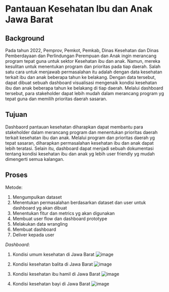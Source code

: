 # Pantauan Kesehatan Ibu dan Anak Jawa Barat

## Background
  Pada tahun 2022, Pemprov, Pemkot, Pemkab, Dinas Kesehatan dan Dinas Pemberdayaan dan Perlindungan Perempuan dan Anak ingin merancang program tepat guna untuk sektor Kesehatan ibu dan anak. Namun, mereka kesulitan untuk menentukan program dan prioritas pada tiap daerah.
  Salah satu cara untuk menjawab permasalahan itu adalah dengan data kesehatan terkait ibu dan anak beberapa tahun ke belakang. Dengan data tersebut, dapat dibuat sebuah dashboard visualisasi mengenaik kondisi kesehatan ibu dan anak beberapa tahun ke belakang di tiap daerah. Melalui dashboard tersebut, para stakeholder dapat lebih mudah dalam merancang program yg tepat guna dan memilih prioritas daerah sasaran.

## Tujuan
  Dashbaord pantauan kesehatan diharapkan dapat membantu para stakeholder dalam merancang program dan menentukan prioritas daerah terkait kesehatan ibu dan anak. Melalui program dan prioritas daerah yg tepat sasaran, diharapkan permasalahan kesehatan ibu dan anak dapat lebih teratasi. Selain itu, dashboard dapat menjadi sebuah dokumentasi tentang kondisi kesehatan ibu dan anak yg lebih user friendly yg mudah dimengerti semua kalangan.

## Proses
Metode:
1.	Mengumpulkan dataset
2.	Menentukan permasalahan berdasarkan dataset dan user untuk dashboard yg akan dibuat
3.	Menentukan fitur dan metrics yg akan digunakan
4.	Membuat user flow dan dashboard prototype
5.	Melakukan data wrangling
6.	Membuat dashboard
7.	Deliver kepada user

_Dashboard_:
1. Kondisi umum kesehatan di Jawa Barat
![image](https://user-images.githubusercontent.com/52657638/189533320-fb4156b0-6c3d-45a7-9f86-ed5d17a969f3.png)

2. Kondisi kesehatan balita di Jawa Barat
![image](https://user-images.githubusercontent.com/52657638/189533327-c65a9aa9-011f-4d2d-a1a5-711ea370590d.png)

3. Kondisi kesehatan ibu hamil di Jawa Barat
![image](https://user-images.githubusercontent.com/52657638/189533352-6ab2da51-fd56-4b07-bf33-16dba112f4e5.png)

4. Kondisi kesehatan bayi di Jawa Barat
![image](https://user-images.githubusercontent.com/52657638/189533332-db09668a-6525-4f84-9497-0be7170aaadf.png)
